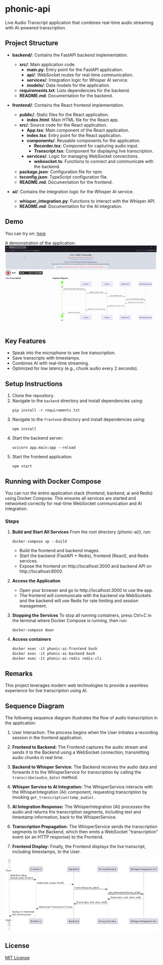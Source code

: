 # phonic-api

Live Audio Transcript application that combines real-time audio streaming with AI-powered transcription.

## Project Structure

- **backend/**: Contains the FastAPI backend implementation.

  - **src/**: Main application code.
    - **main.py**: Entry point for the FastAPI application.
    - **api/**: WebSocket routes for real-time communication.
    - **services/**: Integration logic for Whisper AI service.
    - **models/**: Data models for the application.
  - **requirements.txt**: Lists dependencies for the backend.
  - **README.md**: Documentation for the backend.

- **frontend/**: Contains the React frontend implementation.

  - **public/**: Static files for the React application.
    - **index.html**: Main HTML file for the React app.
  - **src/**: Source code for the React application.
    - **App.tsx**: Main component of the React application.
    - **index.tsx**: Entry point for the React application.
    - **components/**: Reusable components for the application.
      - **Recorder.tsx**: Component for capturing audio input.
      - **Transcript.tsx**: Component for displaying live transcription.
    - **services/**: Logic for managing WebSocket connections.
      - **websocket.ts**: Functions to connect and communicate with the backend.
  - **package.json**: Configuration file for npm.
  - **tsconfig.json**: TypeScript configuration file.
  - **README.md**: Documentation for the frontend.

- **ai/**: Contains the integration logic for the Whisper AI service.

  - **whisper_integration.py**: Functions to interact with the Whisper API.
  - **README.md**: Documentation for the AI integration.

## Demo

You can try on: <a href="https://phonic-ai.stackedge.dev/portfolio/phonic-ai/" target="_blank">here</a>

A demonstration of the application:  
![Phonic AI - Demo](docs/phonic-ai-demo.gif)

## Key Features

- Speak into the microphone to see live transcription.
- Save transcripts with timestamps.
- Combines AI with real-time streaming.
- Optimized for low latency (e.g., chunk audio every 2 seconds).

## Setup Instructions

1. Clone the repository.
2. Navigate to the `backend` directory and install dependencies using:
   ```
   pip install -r requirements.txt
   ```
3. Navigate to the `frontend` directory and install dependencies using:
   ```
   npm install
   ```
4. Start the backend server:
   ```
   uvicorn app.main:app --reload
   ```
5. Start the frontend application:
   ```
   npm start
   ```

## Running with Docker Compose

You can run the entire application stack (frontend, backend, ai and Redis) using Docker Compose.
This ensures all services are started and networked correctly for real-time WebSocket communication and AI integration.

### Steps

1. **Build and Start All Services**
   From the root directory (phonic-ai/), run:

   ```
   docker-compose up --build
   ```

   - Build the frontend and backend images.
   - Start the backend (FastAPI + Redis), frontend (React), and Redis services.
   - Expose the frontend on http://localhost:3000 and backend API on http://localhost:8000.

2. **Access the Application**

   - Open your browser and go to http://localhost:3000 to use the app.
   - The frontend will communicate with the backend via WebSockets and the backend will use Redis for rate limiting and session management.

3. **Stopping the Services**
   To stop all running containers, press Ctrl+C in the terminal where Docker Compose is running, then run:

   ```
   docker-compose down
   ```

4. **Access containers**

   ```
   docker exec -it phonic-ai-frontend bash
   docker exec -it phonic-ai-backend bash
   docker exec -it phonic-ai-redis redis-cli
   ```

## Remarks

This project leverages modern web technologies to provide a seamless experience for live transcription using AI.

## Sequence Diagram

The following sequence diagram illustrates the flow of audio transcription in the application:

1. User Interaction:
   The process begins when the User initiates a recording session in the frontend application.

2. **Frontend to Backend:**
   The Frontend captures the audio stream and sends it to the Backend using a WebSocket connection, transmitting audio chunks in real time.

3. **Backend to Whisper Service:**
   The Backend receives the audio data and forwards it to the WhisperService for transcription by calling the `transcribe(audio_data)` method.

4. **Whisper Service to AI Integration:**
   The WhisperService interacts with the WhisperIntegration (AI) component, requesting transcription by invoking `get_transcription(temp_audio)`.

5. **AI Integration Response:**
   The WhisperIntegration (AI) processes the audio and returns the transcription segments, including text and timestamp information, back to the WhisperService.

6. **Transcription Propagation:**
   The WhisperService sends the transcription segments to the Backend, which then emits a WebSocket "transcription" event (or an HTTP response) to the Frontend.

7. **Frontend Display:**
   Finally, the Frontend displays the live transcript, including timestamps, to the User.

![Sequence Diagram](docs/sequence_diagram/Sequence%20Diagram.png)

## License

[MIT License](https://opensource.org/license/mit)
